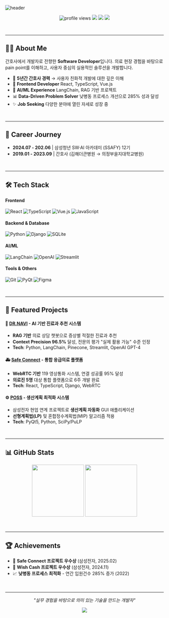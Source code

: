 ![header](https://capsule-render.vercel.app/api?type=waving&color=gradient&height=200&text=I'm%20Yu%20Jeong&fontSize=40&fontAlignY=35&desc=Frontend%20Developer%20|%20Problem%20Solver&descAlignY=55&descAlign=50)

<p align="center">
  <img src="https://komarev.com/ghpvc/?username=yujeong0411&style=flat-square&color=blue" alt="profile views"/>
  <a href="mailto:choiyujeong0411@gmail.com"><img src="https://img.shields.io/badge/Gmail-D14836?style=flat-square&logo=gmail&logoColor=white"/></a>
  <a href="https://nursecoder.tistory.com/"><img src="https://img.shields.io/badge/Blog-FF6B35?style=flat-square&logo=tistory&logoColor=white"/></a>
  <a href="https://solved.ac/choiyujeong0411/"><img src="http://mazassumnida.wtf/api/mini/generate_badge?boj=choiyujeong0411"/></a>
</p>

<br/>

---

## 👩‍💻 About Me

간호사에서 개발자로 전향한 **Software Developer**입니다.
의료 현장 경험을 바탕으로 pain point를 이해하고, 사용자 중심의 실용적인 솔루션을 개발합니다.

- 🏥 **5년간 간호사 경력** → 사용자 친화적 개발에 대한 깊은 이해  
- 🌱 **Frontend Developer** React, TypeScript, Vue.js  
- 🤖 **AI/ML Experience** LangChain, RAG 기반 프로젝트  
- 📊 **Data-Driven Problem Solver** 낮병동 프로세스 개선으로 285% 성과 달성  
- ✨ **Job Seeking** 다양한 분야에 열린 자세로 성장 중

<br/>

---

## 💼 Career Journey

- **2024.07 - 202.06** | 삼성청년 SW·AI 아카데미 (SSAFY) 12기  
- **2019.01 - 2023.09** | 간호사 (김해더큰병원 → 의정부을지대학교병원)  

<br/>

---

## 🛠️ Tech Stack
#### Frontend
![React](https://img.shields.io/badge/React-61DAFB?style=flat&logo=react&logoColor=black)
![TypeScript](https://img.shields.io/badge/TypeScript-3178C6?style=flat&logo=typescript&logoColor=white)
![Vue.js](https://img.shields.io/badge/Vue.js-4FC08D?style=flat&logo=vue.js&logoColor=white)
![JavaScript](https://img.shields.io/badge/JavaScript-F7DF1E?style=flat&logo=javascript&logoColor=black)

#### Backend & Database
![Python](https://img.shields.io/badge/Python-3776AB?style=flat&logo=python&logoColor=white)
![Django](https://img.shields.io/badge/Django-092E20?style=flat&logo=django&logoColor=white)
![SQLite](https://img.shields.io/badge/SQLite-003B57?style=flat&logo=sqlite&logoColor=white)

#### AI/ML
![LangChain](https://img.shields.io/badge/LangChain-121212?style=flat&logo=chainlink&logoColor=white)
![OpenAI](https://img.shields.io/badge/OpenAI-412991?style=flat&logo=openai&logoColor=white)
![Streamlit](https://img.shields.io/badge/Streamlit-FF4B4B?style=flat&logo=streamlit&logoColor=white)

#### Tools & Others
![Git](https://img.shields.io/badge/Git-F05032?style=flat&logo=git&logoColor=white)
![PyQt](https://img.shields.io/badge/PyQt-41CD52?style=flat&logo=qt&logoColor=white)
![Figma](https://img.shields.io/badge/Figma-F24E1E?style=flat&logo=figma&logoColor=white)

<br/>

---

## 🎯 Featured Projects

#### 🏥 [DR.NAVI](https://github.com/yujeong0411/Dr.Navi) - AI 기반 진료과 추천 시스템
- **RAG 기반** 의료 상담 챗봇으로 증상별 적절한 진료과 추천  
- **Context Precision 96.5%** 달성, 전문의 평가 "실제 활용 가능" 수준 인정  
- **Tech**: Python, LangChain, Pinecone, Streamlit, OpenAI GPT-4  

#### 🚑 [Safe Connect](https://github.com/yujeong0411/safe_connect) - 통합 응급의료 플랫폼 
- **WebRTC 기반** 119 영상통화 시스템, 연결 성공률 95% 달성  
- **의료진 5명** 대상 통합 플랫폼으로 6주 개발 완료  
- **Tech**: React, TypeScript, Django, WebRTC  

#### ⚙️ [POSS](https://github.com/yujeong0411/POSS) - 생산계획 최적화 시스템
- 삼성전자 현업 연계 프로젝트로 **생산계획 자동화** GUI 애플리케이션  
- **선형계획법(LP)** 및 혼합정수계획법(MIP) 알고리즘 적용  
- **Tech**: PyQt5, Python, SciPy/PuLP

<br/>

---

## 📊 GitHub Stats

<p align="center">
  <img src="https://github-readme-stats.vercel.app/api?username=yujeong0411&show_icons=true&theme=tokyonight&hide_border=true&bg_color=0D1117&title_color=58A6FF&text_color=C9D1D9&icon_color=58A6FF" height="165"/>
  <img src="https://github-readme-stats.vercel.app/api/top-langs/?username=yujeong0411&layout=compact&theme=tokyonight&hide_border=true&bg_color=0D1117&title_color=58A6FF&text_color=C9D1D9" height="165"/>
</p>

<br/>

---

## 🏆 Achievements

- 🥇 **Safe Connect 프로젝트 우수상** (삼성전자, 2025.02)  
- 🥇 **Wish Cash 프로젝트 우수상** (삼성전자, 2024.11)  
- 📈 **낮병동 프로세스 최적화** - 연간 입원건수 285% 증가 (2022)  

<br/>

---

<p align="center">
  <em>"실무 경험을 바탕으로 의미 있는 기술을 만드는 개발자"</em>
</p>

<p align="center">
  <img src="https://capsule-render.vercel.app/api?section=footer&type=waving&color=0:4c6ef5,100:748ffc"/>
</p>
